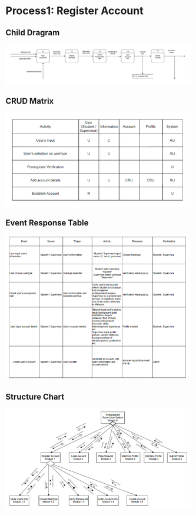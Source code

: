 # Process1: Register Account
## Child Dragram
![Child Diagram](Images/TOBE_Physical_ChildDiagram_Process1.png)
## CRUD Matrix
![CRUD](Images/TOBE_Physical_CRUD1.png)
## Event Response Table
![Event Response Table](Images/TOBE_Physical_EventResponseTable1.png)
## Structure Chart
![Structure Chart](Images/TOBE_Physical_StructureChart1.png)
